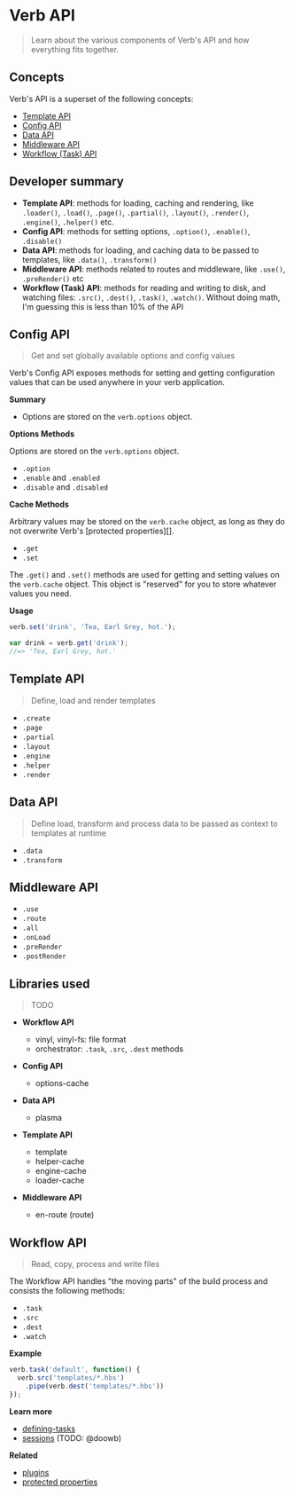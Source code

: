 # Verb API

> Learn about the various components of Verb's API and how everything fits together.

## Concepts

Verb's API is a superset of the following concepts:

- [Template API](#template-api) 
- [Config API](#options-api) 
- [Data API](#data-api) 
- [Middleware API](#middleware-api) 
- [Workflow (Task) API](#workflow-api) 


## Developer summary

- **Template API**: methods for loading, caching and rendering, like `.loader()`, `.load()`, `.page()`, `.partial()`, `.layout()`, `.render()`, `.engine()`, `.helper()` etc.
- **Config API**: methods for setting options, `.option()`, `.enable()`, `.disable()`
- **Data API**: methods for loading, and caching data to be passed to templates, like `.data()`, `.transform()`
- **Middleware API**: methods related to routes and middleware, like `.use()`, `.preRender()` etc
- **Workflow (Task) API**:  methods for reading and writing to disk, and watching files: `.src()`, `.dest()`,  `.task()`, `.watch()`. Without doing math, I'm guessing this is less than 10% of the API

## Config API 

> Get and set globally available options and config values

Verb's Config API exposes methods for setting and getting configuration values that can be used anywhere in your verb application.

**Summary**

- Options are stored on the `verb.options` object.


**Options Methods**

Options are stored on the `verb.options` object.

- `.option`
- `.enable` and `.enabled`
- `.disable` and `.disabled`

**Cache Methods**

Arbitrary values may be stored on the `verb.cache` object, as long as they do not overwrite Verb's [protected properties][].

- `.get`
- `.set`

The `.get()` and `.set()` methods are used for getting and setting values on the `verb.cache` object. This object is "reserved" for you to store whatever values you need. 

**Usage**

```js
verb.set('drink', 'Tea, Earl Grey, hot.');

var drink = verb.get('drink');
//=> 'Tea, Earl Grey, hot.'
```

## Template API 

> Define, load and render templates

- `.create`
- `.page`
- `.partial`
- `.layout`
- `.engine`
- `.helper`
- `.render`


## Data API 

> Define load, transform and process data to be passed as context to templates at runtime

- `.data`
- `.transform`


## Middleware API 

- `.use`
- `.route`
- `.all`
- `.onLoad`
- `.preRender` 
- `.postRender` 


## Libraries used

> TODO

- **Workflow API**

  + vinyl, vinyl-fs: file format
  + orchestrator: `.task`, `.src`, `.dest` methods

- **Config API**

  + options-cache

- **Data API**

  + plasma

- **Template API**

  + template
  + helper-cache
  + engine-cache
  + loader-cache

- **Middleware API**

  + en-route (route)


## Workflow API 

> Read, copy, process and write files

The Workflow API handles "the moving parts" of the build process and consists the following methods:

- `.task`
- `.src`
- `.dest`
- `.watch`

**Example**

```js
verb.task('default', function() {
  verb.src('templates/*.hbs')
    .pipe(verb.dest('templates/*.hbs'))
});
```

**Learn more**

- [defining-tasks](./defining-tasks.md)
- [sessions](./task-sessions.md) (TODO: @doowb)


**Related**

- [plugins](./authoring-plugins.md)
- [protected properties](./protected-properties.md)

